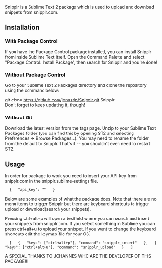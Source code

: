 Snipplr is a Sublime Text 2 package which is used to upload and download snippets from snipplr.com.

## Installation

### With Package Control

If you have the Package Control package installed, you can install Snipplr from inside Sublime Text itself. Open the Command Palette and select "Package Control: Install Package", then search for Snipplr and you're done!

### Without Package Control

Go to your Sublime Text 2 Packages directory and clone the repository using the command below:

git clone https://github.com/jonasdp/Snipplr.git Snipplr  
Don't forget to keep updating it, though!

### Without Git

Download the latest version from the tags page. Unzip to your Sublime Text Packages folder (you can find this by opening ST2 and selecting Preferences -> Browse Packages...). You may need to rename the folder from the default to Snipplr. That's it -- you shouldn't even need to restart ST2.

## Usage
In order for package to work you need to insert your API-key from snipplr.com in the snipplr.sublime-settings file.

`  
{  
  "api_key": ""  
}  
`
 
Below are some examples of what the package does. Note that there are no menu items to trigger Snipplr but there are keyboard shortcuts to trigger upload or download(search your snippets).

Pressing ctrl+alt+p will open a textfield where you can search and insert your snippets from snipplr.com. If you select something in Sublime you can press ctrl+alt+u to upload your snippet. If you want to change the keyboard shortcuts edit the keymap-file for your OS.

`  
[  
  {  
    "keys": ["ctrl+alt+p"], "command": "snipplr_insert"  
  },  
  {  
    "keys": ["ctrl+alt+u"], "command": "snipplr_upload"  
  }  
]  
`

A SPECIAL THANKS TO JOHANNES WHO ARE THE DEVELOPER OF THIS PACKAGE!!!